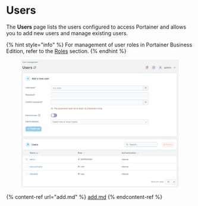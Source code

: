 # Users

The **Users** page lists the users configured to access Portainer and allows you to add new users and manage existing users.

{% hint style="info" %}
For management of user roles in Portainer Business Edition, refer to the [Roles](roles.md) section.
{% endhint %}

<figure><img src="../../.gitbook/assets/2.20-users.png" alt=""><figcaption></figcaption></figure>

{% content-ref url="add.md" %}
[add.md](add.md)
{% endcontent-ref %}
